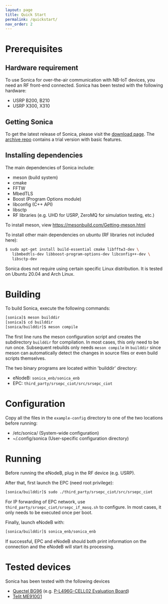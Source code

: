 ```yaml
---
layout: page
title: Quick Start
permalink: /quickstart/
nav_order: 2
---
```

# Prerequisites

## Hardware requirement

To use Sonica for over-the-air communication with NB-IoT devices,
you need an RF front-end connected. Sonica has been tested with the
following hardware:

* USRP B200, B210
* USRP X300, X310

## Getting Sonica

To get the latest release of Sonica, please visit the [download page](http://metro.cs.ucla.edu/codeshare.html).
The [archive repo](https://github.com/sonica-nbiot/sonica) contains a trial version with basic features.

## Installing dependencies

The main dependencies of Sonica include:
* meson (build system)
* cmake
* FFTW
* MbedTLS
* Boost (Program Options module)
* libconfig (C++ API)
* libsctp
* RF libraries (e.g. UHD for USRP, ZeroMQ for simulation testing, etc.)

To install meson, view <https://mesonbuild.com/Getting-meson.html>

To install other main dependencies on ubuntu (RF libraries not included here):

```sh
$ sudo apt-get install build-essential cmake libfftw3-dev \
   libmbedtls-dev libboost-program-options-dev libconfig++-dev \
   libsctp-dev
```

Sonica does not require using certain specific Linux distribution.
It is tested on Ubuntu 20.04 and Arch Linux.

Building
========
To build Sonica, execute the following commands:

```sh
[sonica]$ meson builddir
[sonica]$ cd builddir
[sonica/builddir]$ meson compile
```

The first line runs the meson configuration script and creates the
subdirectory `builddir` for compilation. In most cases, this only need to
be run once. Subsequent rebuilds only needs `meson compile` in `builddir`
since meson can automatically detect the changes in source files or even
build scripts themselves.

The two binary programs are located within 'builddir' directory:
* eNodeB: `sonica_enb/sonica_enb`
* EPC: `third_party/srsepc_ciot/src/srsepc_ciot`

Configuration
=============
Copy all the files in the `example-config` directory to one of the two locations before running:
* /etc/sonica/ (System-wide configuration)
* ~/.config/sonica (User-specific configuration directory)

Running
=======
Before running the eNodeB, plug in the RF device (e.g. USRP).

After that, first launch the EPC (need root privilege):


```sh
[sonica/builddir]$ sudo ./third_party/srsepc_ciot/src/srsepc_ciot
```

For IP forwarding of EPC network, use `third_party/srsepc_ciot/srsepc_if_masq.sh`
to configure. In most cases, it only needs to be executed once per boot.

Finally, launch eNodeB with:

```sh
[sonica/builddir]$ sonica_enb/sonica_enb
```

If successful, EPC and eNodeB should both print information on the connection
and the eNodeB will start its processing.

Tested devices
==============

Sonica has been tested with the following devices
* [Quectel BG96](https://www.quectel.com/product/lpwa-bg96-cat-m1-nb1-egprs) (e.g. [P-L496G-CELL02 Evaluation Board](https://www.st.com/en/evaluation-tools/p-l496g-cell02.html))
* [Telit ME910G1](https://www.telit.com/devices/me910g1-series/)
